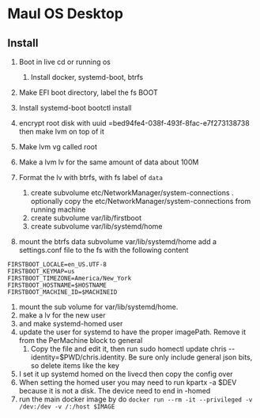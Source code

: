 # Maul OS Desktop

## Install

1. Boot in live cd or running os
   1. Install docker, systemd-boot, btrfs
1. Make EFI boot directory, label the fs BOOT
1. Install systemd-boot bootctl install
1. encrypt root disk with uuid =bed94fe4-038f-493f-8fac-e7f273138738 then make lvm on top of it

1. Make lvm vg called root
1. Make a lvm lv for the same amount of data about 100M
1. Format the lv with btrfs, with fs label of `data`
   1. create subvolume etc/NetworkManager/system-connections . optionally copy the etc/NetworkManager/system-connections from running machine
   1. create subvolume var/lib/firstboot
   1. create subvolume var/lib/systemd/home
1. mount the btrfs data subvolume var/lib/systemd/home add a settings.conf file to the fs with the following content

```
FIRSTBOOT_LOCALE=en_US.UTF-8
FIRSTBOOT_KEYMAP=us
FIRSTBOOT_TIMEZONE=America/New_York
FIRSTBOOT_HOSTNAME=$HOSTNAME
FIRSTBOOT_MACHINE_ID=$MACHINEID
```

1. mount the sub volume for var/lib/systemd/home.
1. make a lv for the new user
1. and make systemd-homed user
1. update the user for systemd to have the proper imagePath. Remove it from the PerMachine block to general
   1. Copy the file and edit it, then run sudo homectl update chris --identity=$PWD/chris.identity. Be sure only include general json bits, so delete items like the key
1. I set it up systemd homed on the livecd then copy the config over
1. When setting the homed user you may need to run kpartx -a $DEV because it is not a disk. The device need to end in -homed
1. run the main docker image by do `docker run --rm -it --privileged -v /dev:/dev -v /:/host $IMAGE`
